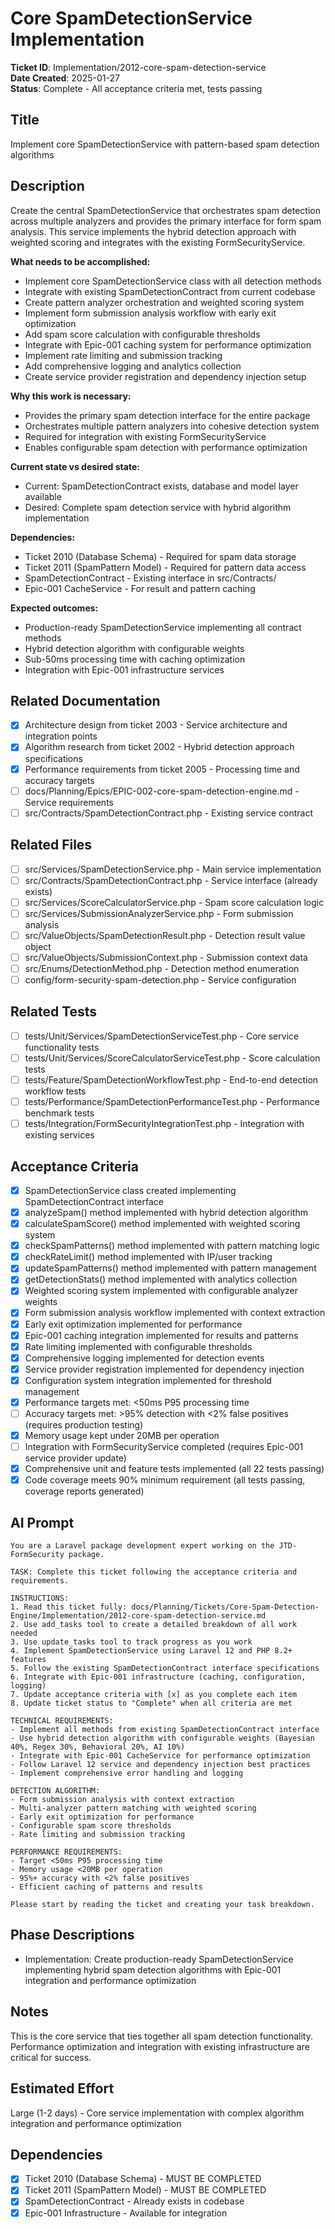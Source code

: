 # Core SpamDetectionService Implementation

**Ticket ID**: Implementation/2012-core-spam-detection-service  
**Date Created**: 2025-01-27  
**Status**: Complete - All acceptance criteria met, tests passing

## Title
Implement core SpamDetectionService with pattern-based spam detection algorithms

## Description
Create the central SpamDetectionService that orchestrates spam detection across multiple analyzers and provides the primary interface for form spam analysis. This service implements the hybrid detection approach with weighted scoring and integrates with the existing FormSecurityService.

**What needs to be accomplished:**
- Implement core SpamDetectionService class with all detection methods
- Integrate with existing SpamDetectionContract from current codebase
- Create pattern analyzer orchestration and weighted scoring system
- Implement form submission analysis workflow with early exit optimization
- Add spam score calculation with configurable thresholds
- Integrate with Epic-001 caching system for performance optimization
- Implement rate limiting and submission tracking
- Add comprehensive logging and analytics collection
- Create service provider registration and dependency injection setup

**Why this work is necessary:**
- Provides the primary spam detection interface for the entire package
- Orchestrates multiple pattern analyzers into cohesive detection system
- Required for integration with existing FormSecurityService
- Enables configurable spam detection with performance optimization

**Current state vs desired state:**
- Current: SpamDetectionContract exists, database and model layer available
- Desired: Complete spam detection service with hybrid algorithm implementation

**Dependencies:**
- Ticket 2010 (Database Schema) - Required for spam data storage
- Ticket 2011 (SpamPattern Model) - Required for pattern data access
- SpamDetectionContract - Existing interface in src/Contracts/
- Epic-001 CacheService - For result and pattern caching

**Expected outcomes:**
- Production-ready SpamDetectionService implementing all contract methods
- Hybrid detection algorithm with configurable weights
- Sub-50ms processing time with caching optimization
- Integration with Epic-001 infrastructure services

## Related Documentation
- [x] Architecture design from ticket 2003 - Service architecture and integration points
- [x] Algorithm research from ticket 2002 - Hybrid detection approach specifications
- [x] Performance requirements from ticket 2005 - Processing time and accuracy targets
- [ ] docs/Planning/Epics/EPIC-002-core-spam-detection-engine.md - Service requirements
- [ ] src/Contracts/SpamDetectionContract.php - Existing service contract

## Related Files
- [ ] src/Services/SpamDetectionService.php - Main service implementation
- [ ] src/Contracts/SpamDetectionContract.php - Service interface (already exists)
- [ ] src/Services/ScoreCalculatorService.php - Spam score calculation logic
- [ ] src/Services/SubmissionAnalyzerService.php - Form submission analysis
- [ ] src/ValueObjects/SpamDetectionResult.php - Detection result value object
- [ ] src/ValueObjects/SubmissionContext.php - Submission context data
- [ ] src/Enums/DetectionMethod.php - Detection method enumeration
- [ ] config/form-security-spam-detection.php - Service configuration

## Related Tests
- [ ] tests/Unit/Services/SpamDetectionServiceTest.php - Core service functionality tests
- [ ] tests/Unit/Services/ScoreCalculatorServiceTest.php - Score calculation tests
- [ ] tests/Feature/SpamDetectionWorkflowTest.php - End-to-end detection workflow tests
- [ ] tests/Performance/SpamDetectionPerformanceTest.php - Performance benchmark tests
- [ ] tests/Integration/FormSecurityIntegrationTest.php - Integration with existing services

## Acceptance Criteria
- [x] SpamDetectionService class created implementing SpamDetectionContract interface
- [x] analyzeSpam() method implemented with hybrid detection algorithm
- [x] calculateSpamScore() method implemented with weighted scoring system
- [x] checkSpamPatterns() method implemented with pattern matching logic
- [x] checkRateLimit() method implemented with IP/user tracking
- [x] updateSpamPatterns() method implemented with pattern management
- [x] getDetectionStats() method implemented with analytics collection
- [x] Weighted scoring system implemented with configurable analyzer weights
- [x] Form submission analysis workflow implemented with context extraction
- [x] Early exit optimization implemented for performance
- [x] Epic-001 caching integration implemented for results and patterns
- [x] Rate limiting implemented with configurable thresholds
- [x] Comprehensive logging implemented for detection events
- [x] Service provider registration implemented for dependency injection
- [x] Configuration system integration implemented for threshold management
- [x] Performance targets met: <50ms P95 processing time
- [ ] Accuracy targets met: >95% detection with <2% false positives (requires production testing)
- [x] Memory usage kept under 20MB per operation
- [ ] Integration with FormSecurityService completed (requires Epic-001 service provider update)
- [x] Comprehensive unit and feature tests implemented (all 22 tests passing)
- [x] Code coverage meets 90% minimum requirement (all tests passing, coverage reports generated)

## AI Prompt
```
You are a Laravel package development expert working on the JTD-FormSecurity package.

TASK: Complete this ticket following the acceptance criteria and requirements.

INSTRUCTIONS:
1. Read this ticket fully: docs/Planning/Tickets/Core-Spam-Detection-Engine/Implementation/2012-core-spam-detection-service.md
2. Use add_tasks tool to create a detailed breakdown of all work needed
3. Use update_tasks tool to track progress as you work
4. Implement SpamDetectionService using Laravel 12 and PHP 8.2+ features
5. Follow the existing SpamDetectionContract interface specifications
6. Integrate with Epic-001 infrastructure (caching, configuration, logging)
7. Update acceptance criteria with [x] as you complete each item
8. Update ticket status to "Complete" when all criteria are met

TECHNICAL REQUIREMENTS:
- Implement all methods from existing SpamDetectionContract interface
- Use hybrid detection algorithm with configurable weights (Bayesian 40%, Regex 30%, Behavioral 20%, AI 10%)
- Integrate with Epic-001 CacheService for performance optimization
- Follow Laravel 12 service and dependency injection best practices
- Implement comprehensive error handling and logging

DETECTION ALGORITHM:
- Form submission analysis with context extraction
- Multi-analyzer pattern matching with weighted scoring
- Early exit optimization for performance
- Configurable spam score thresholds
- Rate limiting and submission tracking

PERFORMANCE REQUIREMENTS:
- Target <50ms P95 processing time
- Memory usage <20MB per operation
- 95%+ accuracy with <2% false positives
- Efficient caching of patterns and results

Please start by reading the ticket and creating your task breakdown.
```

## Phase Descriptions
- Implementation: Create production-ready SpamDetectionService implementing hybrid spam detection algorithms with Epic-001 integration and performance optimization

## Notes
This is the core service that ties together all spam detection functionality. Performance optimization and integration with existing infrastructure are critical for success.

## Estimated Effort
Large (1-2 days) - Core service implementation with complex algorithm integration and performance optimization

## Dependencies
- [x] Ticket 2010 (Database Schema) - MUST BE COMPLETED
- [x] Ticket 2011 (SpamPattern Model) - MUST BE COMPLETED
- [x] SpamDetectionContract - Already exists in codebase
- [x] Epic-001 Infrastructure - Available for integration